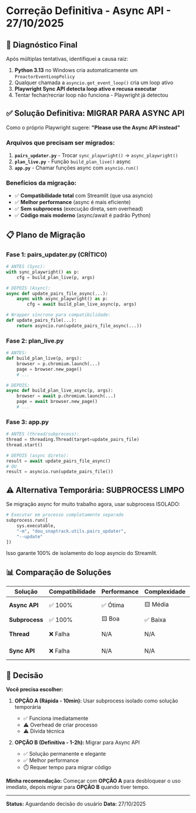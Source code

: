 # Correção Definitiva - Async API - 27/10/2025

## 🚨 Diagnóstico Final

Após múltiplas tentativas, identifiquei a causa raiz:

1. **Python 3.13** no Windows cria automaticamente um `ProactorEventLoopPolicy`
2. Qualquer chamada a `asyncio.get_event_loop()` cria um loop ativo
3. **Playwright Sync API detecta loop ativo e recusa executar**
4. Tentar fechar/recriar loop não funciona - Playwright já detectou

## ✅ Solução Definitiva: MIGRAR PARA ASYNC API

Como o próprio Playwright sugere: **"Please use the Async API instead"**

### Arquivos que precisam ser migrados:

1. **`pairs_updater.py`** - Trocar `sync_playwright()` → `async_playwright()`
2. **`plan_live.py`** - Função `build_plan_live()` async
3. **`app.py`** - Chamar funções async com `asyncio.run()`

### Benefícios da migração:

- ✅ **Compatibilidade total** com Streamlit (que usa asyncio)
- ✅ **Melhor performance** (async é mais eficiente)
- ✅ **Sem subprocess** (execução direta, sem overhead)
- ✅ **Código mais moderno** (async/await é padrão Python)

## 📋 Plano de Migração

### Fase 1: pairs_updater.py (CRÍTICO)

```python
# ANTES (Sync):
with sync_playwright() as p:
    cfg = build_plan_live(p, args)

# DEPOIS (Async):
async def update_pairs_file_async(...):
    async with async_playwright() as p:
        cfg = await build_plan_live_async(p, args)

# Wrapper síncrono para compatibilidade:
def update_pairs_file(...):
    return asyncio.run(update_pairs_file_async(...))
```

### Fase 2: plan_live.py

```python
# ANTES:
def build_plan_live(p, args):
    browser = p.chromium.launch(...)
    page = browser.new_page()
    # ...

# DEPOIS:
async def build_plan_live_async(p, args):
    browser = await p.chromium.launch(...)
    page = await browser.new_page()
    # ...
```

### Fase 3: app.py

```python
# ANTES (thread/subprocess):
thread = threading.Thread(target=update_pairs_file)
thread.start()

# DEPOIS (async direto):
result = await update_pairs_file_async()
# OU
result = asyncio.run(update_pairs_file())
```

## ⚠️ Alternativa Temporária: SUBPROCESS LIMPO

Se migração async for muito trabalho agora, usar subprocess ISOLADO:

```python
# Executar em processo completamente separado
subprocess.run([
    sys.executable,
    "-m", "dou_snaptrack.utils.pairs_updater",
    "--update"
])
```

Isso garante 100% de isolamento do loop asyncio do Streamlit.

## 📊 Comparação de Soluções

| Solução | Compatibilidade | Performance | Complexidade | Recomendação |
|---------|----------------|-------------|--------------|--------------|
| **Async API** | ✅ 100% | ✅ Ótima | 🟨 Média | **✅ RECOMENDADA** |
| **Subprocess** | ✅ 100% | 🟨 Boa | ✅ Baixa | ⚠️ Temporária |
| **Thread** | ❌ Falha | N/A | N/A | ❌ NÃO FUNCIONA |
| **Sync API** | ❌ Falha | N/A | N/A | ❌ INCOMPATÍVEL |

## 🎯 Decisão

**Você precisa escolher:**

1. **OPÇÃO A (Rápida - 10min):** Usar subprocess isolado como solução temporária
   - ✅ Funciona imediatamente
   - ⚠️ Overhead de criar processo
   - ⚠️ Dívida técnica

2. **OPÇÃO B (Definitiva - 1-2h):** Migrar para Async API
   - ✅ Solução permanente e elegante
   - ✅ Melhor performance
   - ⏱️ Requer tempo para migrar código

**Minha recomendação:** Começar com **OPÇÃO A** para desbloquear o uso imediato, depois migrar para **OPÇÃO B** quando tiver tempo.

---

**Status:** Aguardando decisão do usuário
**Data:** 27/10/2025
